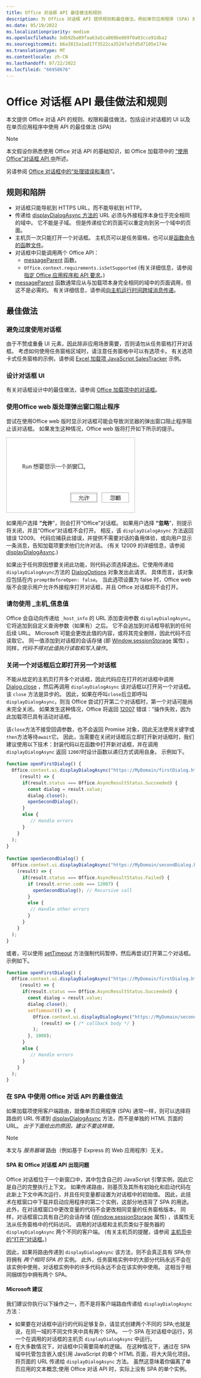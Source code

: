 ```yaml
---
title: Office 对话框 API 最佳做法和规则
description: 为 Office 对话框 API 提供规则和最佳做法，例如单页应用程序 (SPA) 的最佳做法。
ms.date: 05/19/2022
ms.localizationpriority: medium
ms.openlocfilehash: bdb92ba89faa63a5ca869be869f0a03cce91dba2
ms.sourcegitcommit: b6a3815a1ad17f3522ca35247a3fd5d7105e174e
ms.translationtype: MT
ms.contentlocale: zh-CN
ms.lasthandoff: 07/22/2022
ms.locfileid: "66958676"
---
```

# <a name="best-practices-and-rules-for-the-office-dialog-api"></a>Office 对话框 API 最佳做法和规则

本文提供 Office 对话 API 的规则、权限和最佳做法，包括设计对话框的 UI 以及在单页应用程序中使用 API 的最佳做法 (SPA) 

> [!NOTE]
> 本文假设你熟悉使用 Office 对话 API 的基础知识，如 Office 加载项中的 [“使用 Office”对话框 API 中](dialog-api-in-office-add-ins.md)所述。
> 
> 另请参阅 [Office 对话框中的“处理错误和事件](dialog-handle-errors-events.md)”。

## <a name="rules-and-gotchas"></a>规则和陷阱

- 对话框只能导航到 HTTPS URL，而不能导航到 HTTP。
- 传递给 [displayDialogAsync 方法的](/javascript/api/office/office.ui) URL 必须与外接程序本身位于完全相同的域中。 它不能是子域。 但是传递给它的页面可以重定向到另一个域中的页面。
- 主机页一次只能打开一个对话框。 主机页可以是任务窗格，也可以是[函数命令的函](../design/add-in-commands.md#types-of-add-in-commands)数[文件](/javascript/api/manifest/functionfile)。
- 对话框中只能调用两个 Office API：
  - [messageParent](/javascript/api/office/office.ui#office-office-ui-messageparent-member(1)) 函数。
  - `Office.context.requirements.isSetSupported` (有关详细信息，请参阅 [指定 Office 应用程序和 API 要求](specify-office-hosts-and-api-requirements.md)。) 
- [messageParent](/javascript/api/office/office.ui#office-office-ui-messageparent-member(1)) 函数通常应从与加载项本身完全相同的域中的页面调用，但这不是必需的。 有关详细信息，请参阅[向主机运行时间跨域消息传递](dialog-api-in-office-add-ins.md#cross-domain-messaging-to-the-host-runtime)。

## <a name="best-practices"></a>最佳做法

### <a name="avoid-overusing-dialog-boxes"></a>避免过度使用对话框

由于不赞成重叠 UI 元素，因此除非应用场景需要，否则请勿从任务窗格打开对话框。 考虑如何使用任务窗格区域时，请注意任务窗格中可以有选项卡。 有关选项卡式任务窗格的示例，请参阅 [Excel 加载项 JavaScript SalesTracker](https://github.com/OfficeDev/Excel-Add-in-JavaScript-SalesTracker) 示例。

### <a name="design-a-dialog-box-ui"></a>设计对话框 UI

有关对话框设计中的最佳做法，请参阅 [Office 加载项中的对话框](../develop/dialog-api-in-office-add-ins.md)。

### <a name="handle-pop-up-blockers-with-office-on-the-web"></a>使用Office web 版处理弹出窗口阻止程序

尝试在使用Office web 版时显示对话框可能会导致浏览器的弹出窗口阻止程序阻止该对话框。 如果发生这种情况，Office web 版将打开如下所示的提示。

![显示提示的屏幕截图，其中包含简短说明以及加载项可以生成的“允许和忽略”按钮，以避免浏览器中弹出的阻止程序](../images/dialog-prompt-before-open.png)

如果用户选择 **“允许**”，则会打开“Office”对话框。 如果用户选择 **“忽略**”，则提示将关闭，并且“Office”对话框不会打开。 相反，该 `displayDialogAsync` 方法返回错误 12009。 代码应捕获此错误，并提供不需要对话的备用体验，或向用户显示一条消息，告知加载项要求他们允许对话。  (有关 12009 的详细信息，请参阅 [displayDialogAsync](dialog-handle-errors-events.md#errors-from-displaydialogasync).) 

如果出于任何原因想要关闭此功能，则代码必须选择退出。它使用传递给`displayDialogAsync`方法的 [DialogOptions](/javascript/api/office/office.dialogoptions) 对象发出此请求。 具体而言，该对象应包括在内 `promptBeforeOpen: false`。 当此选项设置为 false 时，Office web 版不会提示用户允许外接程序打开对话框，并且 Office 对话框将不会打开。

### <a name="do-not-use-the-_host_info-value"></a>请勿使用 \_主机\_信息值

Office 会自动向传递给 `_host_info` 的 URL 添加查询参数 `displayDialogAsync`。 它将追加到自定义查询参数（如果有）之后。 它不会追加到对话框导航到的任何后续 URL。 Microsoft 可能会更改此值的内容，或将其完全删除，因此代码不应读取它。 同一值添加到对话框的会话存储 (即 [Window.sessionStorage](https://developer.mozilla.org/docs/Web/API/Window/sessionStorage) 属性) 。 同样，*代码不得对此值执行读取和写入操作*。

### <a name="open-another-dialog-immediately-after-closing-one"></a>关闭一个对话框后立即打开另一个对话框

不能从给定的主机页打开多个对话框，因此代码应在打开的对话框中调用 [Dialog.close](/javascript/api/office/office.dialog#office-office-dialog-close-member(1)) ，然后再调用 `displayDialogAsync` 该对话框以打开另一个对话框。 该 `close` 方法是异步的。 因此，如果在呼叫`close`后立即呼叫`displayDialogAsync`，则当 Office 尝试打开第二个对话框时，第一个对话可能尚未完全关闭。 如果发生这种情况，Office 将返回 [12007](dialog-handle-errors-events.md#12007) 错误：“操作失败，因为此加载项已具有活动对话框。

该`close`方法不接受回调参数，也不会返回 Promise 对象，因此无法使用关键字或`then`方法等待`await`它。 因此，当需要在关闭对话框后立即打开新对话框时，我们建议使用以下技术：封装代码以在函数中打开新对话框，并在调用 `displayDialogAsync` 返回 `12007`时设计函数以递归方式调用自身。 示例如下。

```javascript
function openFirstDialog() {
  Office.context.ui.displayDialogAsync("https://MyDomain/firstDialog.html", { width: 50, height: 50},
     (result) => {
      if(result.status === Office.AsyncResultStatus.Succeeded) {
        const dialog = result.value;
        dialog.close();
        openSecondDialog();
      }
      else {
         // Handle errors
      }
    }
  );
}
 
function openSecondDialog() {
  Office.context.ui.displayDialogAsync("https://MyDomain/secondDialog.html", { width: 50, height: 50},
    (result) => {
      if(result.status === Office.AsyncResultStatus.Failed) {
        if (result.error.code === 12007) {
          openSecondDialog(); // Recursive call
        }
        else {
         // Handle other errors
        }
      }
    }
  );
}
```

或者，可以使用 [setTimeout](https://www.w3schools.com/jsref/met_win_settimeout.asp) 方法强制代码暂停，然后再尝试打开第二个对话框。 示例如下。

```javascript
function openFirstDialog() {
  Office.context.ui.displayDialogAsync("https://MyDomain/firstDialog.html", { width: 50, height: 50},
     (result) => {
      if(result.status === Office.AsyncResultStatus.Succeeded) {
        const dialog = result.value;
        dialog.close();
        setTimeout(() => { 
          Office.context.ui.displayDialogAsync("https://MyDomain/secondDialog.html", { width: 50, height: 50},
             (result) => { /* callback body */ }
          );
        }, 1000);
      }
      else {
         // Handle errors
      }
    }
  );
}
```

### <a name="best-practices-for-using-the-office-dialog-api-in-an-spa"></a>在 SPA 中使用 Office 对话 API 的最佳做法

如果加载项使用客户端路由，就像单页应用程序 (SPA) 通常一样，则可以选择将路由的 URL 传递到 [displayDialogAsync](/javascript/api/office/office.ui) 方法，而不是单独的 HTML 页面的 URL。 *出于下面给出的原因，建议不要这样做。*

> [!NOTE]
> 本文与 *服务器端* 路由（例如基于 Express 的 Web 应用程序）无关。

#### <a name="problems-with-spas-and-the-office-dialog-api"></a>SPA 和 Office 对话框 API 出现问题

Office 对话框位于一个新窗口中，其中包含自己的 JavaScript 引擎实例，因此它是自己的完整执行上下文。 如果传递路由，则基页及其所有初始化和启动代码在此新上下文中再次运行，并且任何变量都设置为对话框中的初始值。 因此，此技术在框窗口中下载并启动应用程序的第二个实例，这部分地违背了 SPA 的用途。 此外，在对话框窗口中更改变量的代码不会更改相同变量的任务窗格版本。 同样，对话框窗口具有自己的会话存储 ([Window.sessionStorage](https://developer.mozilla.org/docs/Web/API/Window/sessionStorage) 属性) ，该属性无法从任务窗格中的代码访问。 调用的对话框和主机页类似于服务器的 `displayDialogAsync` 两个不同的客户端。  (有关主机页的提醒，请参阅 [主机页中的“打开”对话框](dialog-api-in-office-add-ins.md#open-a-dialog-box-from-a-host-page)。) 

因此，如果将路由传递到 `displayDialogAsync` 该方法，则不会真正具有 SPA;你将拥有 *两个相同 SPA 的* 实例。 此外，任务窗格实例中的大部分代码永远不会在该实例中使用，对话框实例中的许多代码永远不会在该实例中使用。 这相当于相同捆绑包中拥有两个 SPA。

#### <a name="microsoft-recommendations"></a>Microsoft 建议

我们建议你执行以下操作之一，而不是将客户端路由传递给 `displayDialogAsync` 方法：

* 如果要在对话框中运行的代码足够复杂，请显式创建两个不同的 SPA;也就是说，在同一域的不同文件夹中具有两个 SPA。 一个 SPA 在对话框中运行，另一个在调用的对话框的主机页 `displayDialogAsync` 中运行。 
* 在大多数情况下，对话框中只需要简单的逻辑。 在这种情况下，通过在 SPA 域中托管包含嵌入或引用 JavaScript 的单个 HTML 页面，将大大简化项目。 将页面的 URL 传递给 `displayDialogAsync` 方法。 虽然这意味着你偏离了单页应用的文本概念;使用 Office 对话 API 时，实际上没有 SPA 的单个实例。
